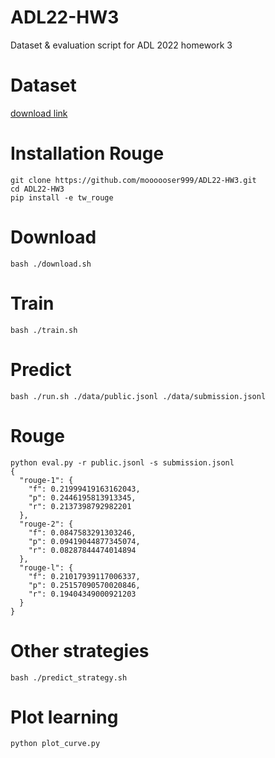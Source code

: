 # ADL22-HW3
Dataset & evaluation script for ADL 2022 homework 3

# Dataset
[download link](https://drive.google.com/file/d/186ejZVADY16RBfVjzcMcz9bal9L3inXC/view?usp=sharing)

# Installation Rouge
```
git clone https://github.com/moooooser999/ADL22-HW3.git
cd ADL22-HW3
pip install -e tw_rouge
```


# Download
```
bash ./download.sh
```

# Train
```
bash ./train.sh
```

# Predict
```
bash ./run.sh ./data/public.jsonl ./data/submission.jsonl
```

# Rouge
```
python eval.py -r public.jsonl -s submission.jsonl
{
  "rouge-1": {
    "f": 0.21999419163162043,
    "p": 0.2446195813913345,
    "r": 0.2137398792982201
  },
  "rouge-2": {
    "f": 0.0847583291303246,
    "p": 0.09419044877345074,
    "r": 0.08287844474014894
  },
  "rouge-l": {
    "f": 0.21017939117006337,
    "p": 0.25157090570020846,
    "r": 0.19404349000921203
  }
}
```

# Other strategies
```
bash ./predict_strategy.sh
```

# Plot learning
```
python plot_curve.py
```
